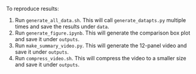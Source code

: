 To reproduce results:
1. Run `generate_all_data.sh`. This will call `generate_datapts.py` multiple times and save the results under `data`.
2. Run `generate_figure.ipynb`. This will generate the comparison box plot and save it under `outputs`.
3. Run `make_summary_video.py`. This will generate the 12-panel video and save it under `outputs`.
4. Run `compress_video.sh`. This will compress the video to a smaller size and save it under `outputs`.